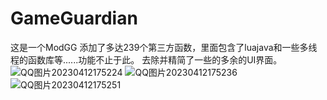 # GameGuardian
这是一个ModGG
添加了多达239个第三方函数，里面包含了luajava和一些多线程的函数库等......功能不止于此。
去除并精简了一些的多余的UI界面。
![QQ图片20230412175224](https://user-images.githubusercontent.com/113875754/231422683-e8a581b0-8a1c-4f4c-8c51-ecefda956fb4.jpg)
![QQ图片20230412175236](https://user-images.githubusercontent.com/113875754/231422693-5064cb98-bb84-49af-ac3b-6bf322464520.jpg)
![QQ图片20230412175251](https://user-images.githubusercontent.com/113875754/231422711-4563c766-ab5f-45cf-9e86-7980077bfd8f.jpg)
